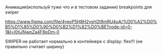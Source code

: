 Анимация(используй туже что и в тестовом задании)
 breakpoints для swiper

https://www.figma.com/file/4yexP5H8H2ysH2t9mRU4uA/%D0%A2%D0%B5%D1%85%D0%90%D0%B2%D1%82%D0%BE?node-id=0-1&t=l0tjJNwpZa4F6pDm-0

SWIPER не работает нормально в контейнере с display: flex!!! (не правильно считает ширину)